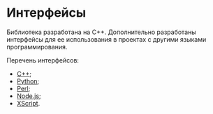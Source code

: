 # Интерфейсы

Библиотека разработана на С++. Дополнительно разработаны интерфейсы для ее использования в проектах с другими языками программирования.

Перечень интерфейсов:

- [С++](cplusplus-api.md);
- [Python](python-api.md);
- [Perl](perl-api.md);
- [Node.js](nodejs-api.md);
- [XScript](xscript-api.md).

